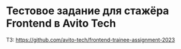# Тестовое задание для стажёра Frontend в Avito Tech

ТЗ: https://github.com/avito-tech/frontend-trainee-assignment-2023
